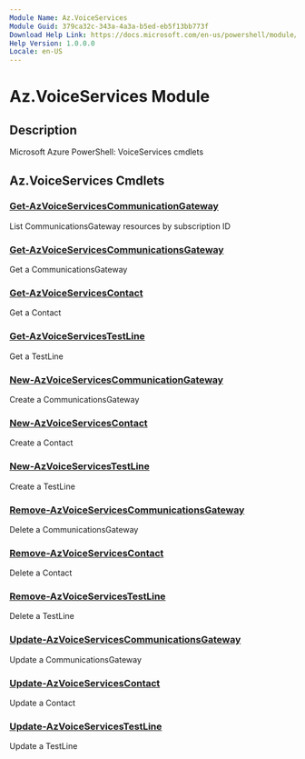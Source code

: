 ```yaml
---
Module Name: Az.VoiceServices
Module Guid: 379ca32c-343a-4a3a-b5ed-eb5f13bb773f
Download Help Link: https://docs.microsoft.com/en-us/powershell/module/az.voiceservices
Help Version: 1.0.0.0
Locale: en-US
---
```


# Az.VoiceServices Module
## Description
Microsoft Azure PowerShell: VoiceServices cmdlets

## Az.VoiceServices Cmdlets
### [Get-AzVoiceServicesCommunicationGateway](Get-AzVoiceServicesCommunicationGateway.md)
List CommunicationsGateway resources by subscription ID

### [Get-AzVoiceServicesCommunicationsGateway](Get-AzVoiceServicesCommunicationsGateway.md)
Get a CommunicationsGateway

### [Get-AzVoiceServicesContact](Get-AzVoiceServicesContact.md)
Get a Contact

### [Get-AzVoiceServicesTestLine](Get-AzVoiceServicesTestLine.md)
Get a TestLine

### [New-AzVoiceServicesCommunicationGateway](New-AzVoiceServicesCommunicationGateway.md)
Create a CommunicationsGateway

### [New-AzVoiceServicesContact](New-AzVoiceServicesContact.md)
Create a Contact

### [New-AzVoiceServicesTestLine](New-AzVoiceServicesTestLine.md)
Create a TestLine

### [Remove-AzVoiceServicesCommunicationsGateway](Remove-AzVoiceServicesCommunicationsGateway.md)
Delete a CommunicationsGateway

### [Remove-AzVoiceServicesContact](Remove-AzVoiceServicesContact.md)
Delete a Contact

### [Remove-AzVoiceServicesTestLine](Remove-AzVoiceServicesTestLine.md)
Delete a TestLine

### [Update-AzVoiceServicesCommunicationsGateway](Update-AzVoiceServicesCommunicationsGateway.md)
Update a CommunicationsGateway

### [Update-AzVoiceServicesContact](Update-AzVoiceServicesContact.md)
Update a Contact

### [Update-AzVoiceServicesTestLine](Update-AzVoiceServicesTestLine.md)
Update a TestLine

